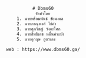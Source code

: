                                                         # Dbms60   
                                                         จัดทำโดย
                                                  1. นายพร้อมพันธ์ ชัยมงคล
                                                  2. นายภาณุพงศ์ ไข่คำ
                                                  3. นายศุภวิชญ์ วังอะโศก
                                                  4. นายสิทธิเดช หมื่นคำแปง
                                                  5. นายอุกฤษ สูตรเลข

                                              web : https://www.dbms60.ga/ 
